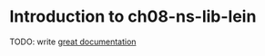 # Introduction to ch08-ns-lib-lein

TODO: write [great documentation](http://jacobian.org/writing/what-to-write/)
